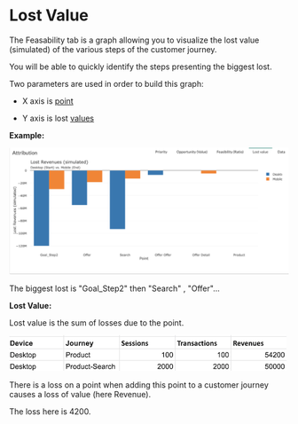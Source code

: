# Lost Value

The Feasability tab is a graph allowing you to visualize the lost value (simulated) of the various steps of the customer journey.

You will be able to quickly identify the steps presenting the biggest lost.

Two parameters are used in order to build this graph:

* X axis is [point](journey/web_application/dashboard/data.md)

* Y axis is lost [values](journey/web_application/dashboard/data.md)

**Example:**

![lost_value](images/lost_value.png)

The biggest lost  is "Goal_Step2" then "Search" , "Offer"...

**Lost Value:**

Lost value is the sum of losses due to the point.

![lost_value](images/lost_value_data.png)

There is a loss on a point when adding this point to a customer journey causes a loss of value (here Revenue).

The loss here is 4200.